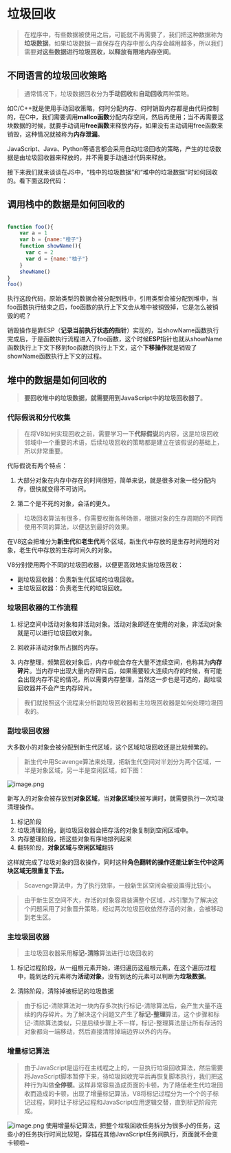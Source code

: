 # 垃圾回收
> 在程序中，有些数据被使用之后，可能就不再需要了，我们把这种数据称为**垃圾数据**，如果垃圾数据一直保存在内存中那么内存会越用越多，所以我们需要**对这些数据进行垃圾回收，以释放有限地内存空间**。
## 不同语言的垃圾回收策略
> 通常情况下，垃圾数据回收分为**手动回收**和**自动回收**两种策略。

如C/C++就是使用手动回收策略，何时分配内存、何时销毁内存都是由代码控制的，在C中，我们需要调用**mallco函数**分配内存空间，然后再使用；当不再需要这块数据的时候，就要手动调用**free函数**来释放内存，如果没有主动调用free函数来销毁，这种情况就被称为**内存泄漏**。

JavaScript、Java、Python等语言都会采用自动垃圾回收的策略，产生的垃圾数据是由垃圾回收器来释放的，并不需要手动通过代码来释放。

接下来我们就来谈谈在JS中，“栈中的垃圾数据”和“堆中的垃圾数据”时如何回收的。看下面这段代码：
## 调用栈中的数据是如何回收的
```js

function foo(){
    var a = 1
    var b = {name:"橙子"}
    function showName(){
      var c = 2
      var d = {name:"柚子"}
    }
    showName()
}
foo()
```
执行这段代码，原始类型的数据会被分配到栈中，引用类型会被分配到堆中，当foo函数执行结束之后，foo函数的执行上下文会从堆中被销毁掉，它是怎么被销毁的呢？

销毁操作是靠ESP（**记录当前执行状态的指针**）实现的，当showName函数执行完成后，于是函数执行流程进入了foo函数，这个时候**ESP**指针也就从showName函数执行上下文下移到foo函数的执行上下文，这个**下移操作**就是销毁了showName函数执行上下文的过程。

## 堆中的数据是如何回收的

> **要回收堆中的垃圾数据，就需要用到JavaScript中的垃圾回收器了**。

### 代际假说和分代收集
> 在将V8如何实现回收之前，需要学习一下**代际假说**的内容，这是垃圾回收邻域中一个重要的术语，后续垃圾回收的策略都是建立在该假说的基础上，所以非常重要。

代际假说有两个特点：

1. 大部分对象在内存中存在的时间很短，简单来说，就是很多对象一经分配内存，很快就变得不可访问。

2. 第二个是不死的对象，会活的更久。

> 垃圾回收算法有很多，你需要权衡各种场景，根据对象的生存周期的不同而使用不同的算法，以便达到最好的效果。

在V8这会把堆分为**新生代**和**老生代**两个区域，新生代中存放的是生存时间短的对象，老生代中存放的生存时间久的对象。

V8分别使用两个不同的垃圾回收器，以便更高效地实施垃圾回收：

- 副垃圾回收器：负责新生代区域的垃圾回收。
- 主垃圾回收器：负责老生代的垃圾回收。

### 垃圾回收器的工作流程

1. 标记空间中活动对象和非活动对象。活动对象即还在使用的对象，非活动对象就是可以进行垃圾回收对象。

2. 回收非活动对象所占据的内存。

3. 内存整理，频繁回收对象后，内存中就会存在大量不连续空间，也称其为**内存碎片**。当内存中出现大量内存碎片后，如果需要较大连续内存的时候，有可能会出现内存不足的情况，所以需要内存整理，当然这一步也是可选的，副垃圾回收器并不会产生内存碎片。

> 我们就按照这个流程来分析副垃圾回收器和主垃圾回收器是如何处理垃圾回收的。

### 副垃圾回收器
大多数小的对象会被分配到新生代区域，这个区域垃圾回收还是比较频繁的。
> 新生代中用Scavenge算法来处理，把新生代空间对半划分为两个区域，一半是对象区域，另一半是空闲区域，如下图：

![image.png](https://p6-juejin.byteimg.com/tos-cn-i-k3u1fbpfcp/b4e363ddcf0244d9ac32828dd75a3518~tplv-k3u1fbpfcp-watermark.image)

新写入的对象会被存放到**对象区域**，当**对象区域**快被写满时，就需要执行一次垃圾清理操作。

1. 标记阶段
2. 垃圾清理阶段，副垃圾回收器会把存活的对象复制到空闲区域中。
3. 内存整理阶段，把这些对象有序地排列起来
4. 翻转阶段，**对象区域**与**空闲区域**翻转

这样就完成了垃圾对象的回收操作，同时这种**角色翻转的操作还能让新生代中这两块区域无限重复下去。**

> Scavenge算法中，为了执行效率，一般新生区空间会被设置得比较小。

> 由于新生区空间不大，存活的对象容易装满整个区域，JS引擎为了解决这个问题采用了对象晋升策略，经过两次垃圾回收依然存活的对象，会被移动到老生区。

### 主垃圾回收器
> 主垃圾回收器采用**标记-清除**算法进行垃圾回收的

1. 标记过程阶段，从一组根元素开始，递归遍历这组根元素，在这个遍历过程中，能到达的元素称为**活动对象**，没有到达的元素可以判断为**垃圾数据**。

2. 清除阶段，清除掉被标记的垃圾数据

> 由于标记-清除算法对一块内存多次执行标记-清除算法后，会产生大量不连续的内存碎片。为了解决这个问题又产生了**标记-整理**算法，这个步骤和标记-清除算法类似，只是后续步骤上不一样，标记-整理算法是让所有存活的对象都向一端移动，然后直接清除掉端边界以外的内存。
### 增量标记算法
> 由于JavaScript是运行在主线程之上的，一旦执行垃圾回收算法，然后需要将JavaScript脚本暂停下来，待垃圾回收完毕后再恢复脚本执行，我们把这种行为叫做**全停顿**。这样非常容易造成页面的卡顿，为了降低老生代垃圾回收而造成的卡顿，出现了增量标记算法，V8将标记过程分为一个个的子标记过程，同时让子标记过程和JavaScript应用逻辑交替，直到标记阶段完成。

![image.png](https://p6-juejin.byteimg.com/tos-cn-i-k3u1fbpfcp/745587735ca84d2bbd14b09ac0f89229~tplv-k3u1fbpfcp-watermark.image)
使用增量标记算法，把整个垃圾回收任务拆分为很多小的任务，这些小的任务执行时间比较短，穿插在其他JavaScript任务间执行，页面就不会变卡顿啦~